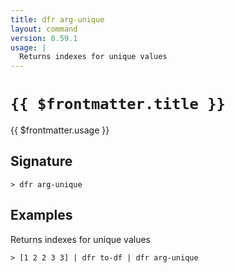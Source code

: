 ```yaml
---
title: dfr arg-unique
layout: command
version: 0.59.1
usage: |
  Returns indexes for unique values
---
```


# `{{ $frontmatter.title }}`

<div style='white-space: pre-wrap;'>{{ $frontmatter.usage }}</div>

## Signature

```> dfr arg-unique ```

## Examples

Returns indexes for unique values
```shell
> [1 2 2 3 3] | dfr to-df | dfr arg-unique
```
